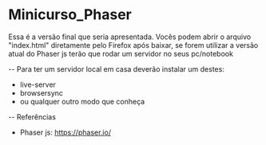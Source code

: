 # Minicurso_Phaser

Essa é a versão final que seria apresentada. Vocês podem abrir o arquivo "index.html" diretamente pelo Firefox após baixar, se forem utilizar a versão atual do Phaser js terão que rodar um servidor no seus pc/notebook

-- Para ter um servidor local em casa deverão instalar um destes:

- live-server
- browsersync
- ou qualquer outro modo que conheça


-- Referências

- Phaser js: https://phaser.io/
